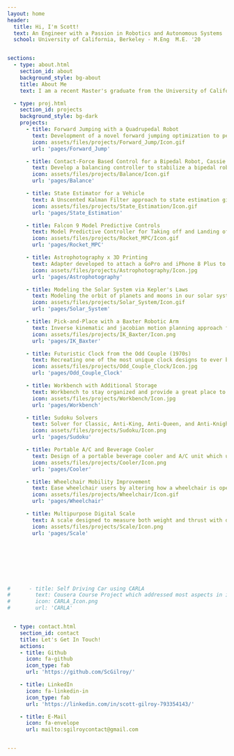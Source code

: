 ```yaml
---
layout: home
header:
  title: Hi, I'm Scott!
  text: An Engineer with a Passion in Robotics and Autonomous Systems
  school: University of California, Berkeley - M.Eng  M.E. '20


sections:
  - type: about.html
    section_id: about
    background_style: bg-about
    title: About Me
    text: I am a recent Master's graduate from the University of California, Berkeley in which I studied Mechanical Engineering and focused on the concentration of Robotics and Controls. I performed my Master's thesis under the supervision of Dr. Koushil Sreenath on Jumping with the MIT Mini Cheetah through an obstacle. Previously I worked as an R&D Engineer at Air Techniques in their dental imaging department which gathered experience with design verification, prototyping, and product improvements. <br> <br> Currently, in my free time, I continue to work towards finishing personal projects and advancing my previous algorithm which was developed for my Master's thesis. I am very passionate about continuing my learning and further refining my skill set.

  - type: proj.html
    section_id: projects
    background_style: bg-dark
    projects:
      - title: Forward Jumping with a Quadrupedal Robot
        text: Development of a novel forward jumping optimization to perform jumps over obstacles with quadruped robots.
        icon: assets/files/projects/Forward_Jump/Icon.gif
        url: 'pages/Forward_Jump'

      - title: Contact-Force Based Control for a Bipedal Robot, Cassie
        text: Develop a balancing controller to stabilize a bipedal robot with additional perturbations.
        icon: assets/files/projects/Balance/Icon.gif
        url: 'pages/Balance'

      - title: State Estimator for a Vehicle
        text: A Unscented Kalman Filter approach to state estimation given sensor data from an IMU and GPS.
        icon: assets/files/projects/State_Estimation/Icon.gif
        url: 'pages/State_Estimation'

      - title: Falcon 9 Model Predictive Controls
        text: Model Predictive Controller for Taking off and Landing of a SpaceX Falcon 9 Rocket.
        icon: assets/files/projects/Rocket_MPC/Icon.gif
        url: 'pages/Rocket_MPC'

      - title: Astrophotography x 3D Printing
        text: Adapter developed to attach a GoPro and iPhone 8 Plus to a telescope for photographing planets and moons.
        icon: assets/files/projects/Astrophotography/Icon.jpg
        url: 'pages/Astrophotography'

      - title: Modeling the Solar System via Kepler's Laws
        text: Modeling the orbit of planets and moons in our solar system using two different methods.
        icon: assets/files/projects/Solar_System/Icon.gif
        url: 'pages/Solar_System'

      - title: Pick-and-Place with a Baxter Robotic Arm
        text: Inverse kinematic and jacobian motion planning approach for a pick-and-place problem with a Baxter robotic arm.
        icon: assets/files/projects/IK_Baxter/Icon.png
        url: 'pages/IK_Baxter'

      - title: Futuristic Clock from the Odd Couple (1970s)
        text: Recreating one of the most unique clock designs to ever be displayed on television.
        icon: assets/files/projects/Odd_Couple_Clock/Icon.jpg
        url: 'pages/Odd_Couple_Clock'

      - title: Workbench with Additional Storage
        text: Workbench to stay organized and provide a great place to work on hardware-based projects.
        icon: assets/files/projects/Workbench/Icon.jpg
        url: 'pages/Workbench'

      - title: Sudoku Solvers
        text: Solver for Classic, Anti-King, Anti-Queen, and Anti-Knight Sudoku puzzles.
        icon: assets/files/projects/Sudoku/Icon.png
        url: 'pages/Sudoku'

      - title: Portable A/C and Beverage Cooler
        text: Design of a portable beverage cooler and A/C unit which uses ice-water to cool off a small enclosed environment.
        icon: assets/files/projects/Cooler/Icon.png
        url: 'pages/Cooler'

      - title: Wheelchair Mobility Improvement
        text: Ease wheelchair users by altering how a wheelchair is operated.
        icon: assets/files/projects/Wheelchair/Icon.gif
        url: 'pages/Wheelchair'

      - title: Multipurpose Digital Scale
        text: A scale designed to measure both weight and thrust with data acquisition.
        icon: assets/files/projects/Scale/Icon.png
        url: 'pages/Scale'








#      - title: Self Driving Car using CARLA
#        text: Cousera Course Project which addressed most aspects in implementing a Self Driving Algorithm.
#        icon: CARLA_Icon.png
#        url: 'CARLA'


  - type: contact.html
    section_id: contact
    title: Let's Get In Touch!
    actions:
    - title: Github
      icon: fa-github
      icon_type: fab
      url: 'https://github.com/ScGilroy/'

    - title: LinkedIn
      icon: fa-linkedin-in
      icon_type: fab
      url: 'https://linkedin.com/in/scott-gilroy-793354143/'

    - title: E-Mail
      icon: fa-envelope
      url: mailto:sgilroycontact@gmail.com


---
```

